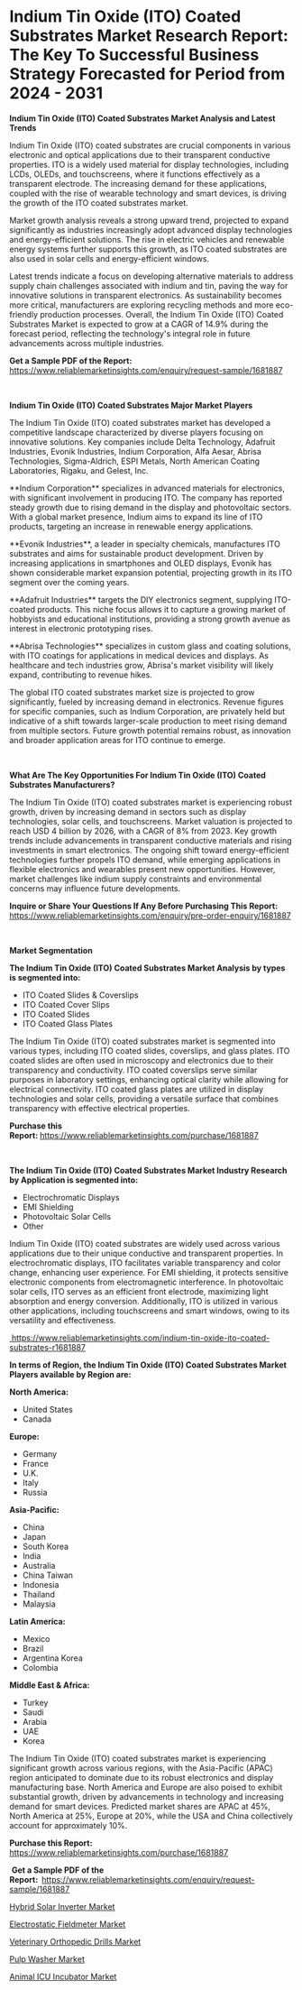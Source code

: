 <p><h1>Indium Tin Oxide (ITO) Coated Substrates Market Research Report: The Key To Successful Business Strategy Forecasted for Period from 2024 - 2031</h1></p><p><strong>Indium Tin Oxide (ITO) Coated Substrates Market Analysis and Latest Trends</strong></p>
<p><p>Indium Tin Oxide (ITO) coated substrates are crucial components in various electronic and optical applications due to their transparent conductive properties. ITO is a widely used material for display technologies, including LCDs, OLEDs, and touchscreens, where it functions effectively as a transparent electrode. The increasing demand for these applications, coupled with the rise of wearable technology and smart devices, is driving the growth of the ITO coated substrates market.</p><p>Market growth analysis reveals a strong upward trend, projected to expand significantly as industries increasingly adopt advanced display technologies and energy-efficient solutions. The rise in electric vehicles and renewable energy systems further supports this growth, as ITO coated substrates are also used in solar cells and energy-efficient windows. </p><p>Latest trends indicate a focus on developing alternative materials to address supply chain challenges associated with indium and tin, paving the way for innovative solutions in transparent electronics. As sustainability becomes more critical, manufacturers are exploring recycling methods and more eco-friendly production processes. Overall, the Indium Tin Oxide (ITO) Coated Substrates Market is expected to grow at a CAGR of 14.9% during the forecast period, reflecting the technology's integral role in future advancements across multiple industries.</p></p>
<p><strong>Get a Sample PDF of the Report:&nbsp;</strong> <a href="https://www.reliablemarketinsights.com/enquiry/request-sample/1681887?utm_campaign=1288&utm_medium=2&utm_source=Github&utm_content=ia&utm_term=01102024&utm_id=indium-tin-oxide-ito-coated-substrates">https://www.reliablemarketinsights.com/enquiry/request-sample/1681887</a></p>
<p>&nbsp;</p>
<p><strong>Indium Tin Oxide (ITO) Coated Substrates Major Market Players</strong></p>
<p><p>The Indium Tin Oxide (ITO) coated substrates market has developed a competitive landscape characterized by diverse players focusing on innovative solutions. Key companies include Delta Technology, Adafruit Industries, Evonik Industries, Indium Corporation, Alfa Aesar, Abrisa Technologies, Sigma-Aldrich, ESPI Metals, North American Coating Laboratories, Rigaku, and Gelest, Inc.</p><p>**Indium Corporation** specializes in advanced materials for electronics, with significant involvement in producing ITO. The company has reported steady growth due to rising demand in the display and photovoltaic sectors. With a global market presence, Indium aims to expand its line of ITO products, targeting an increase in renewable energy applications.</p><p>**Evonik Industries**, a leader in specialty chemicals, manufactures ITO substrates and aims for sustainable product development. Driven by increasing applications in smartphones and OLED displays, Evonik has shown considerable market expansion potential, projecting growth in its ITO segment over the coming years.</p><p>**Adafruit Industries** targets the DIY electronics segment, supplying ITO-coated products. This niche focus allows it to capture a growing market of hobbyists and educational institutions, providing a strong growth avenue as interest in electronic prototyping rises.</p><p>**Abrisa Technologies** specializes in custom glass and coating solutions, with ITO coatings for applications in medical devices and displays. As healthcare and tech industries grow, Abrisa's market visibility will likely expand, contributing to revenue hikes.</p><p>The global ITO coated substrates market size is projected to grow significantly, fueled by increasing demand in electronics. Revenue figures for specific companies, such as Indium Corporation, are privately held but indicative of a shift towards larger-scale production to meet rising demand from multiple sectors. Future growth potential remains robust, as innovation and broader application areas for ITO continue to emerge.</p></p>
<p>&nbsp;</p>
<p><strong>What Are The Key Opportunities For Indium Tin Oxide (ITO) Coated Substrates Manufacturers?</strong></p>
<p><p>The Indium Tin Oxide (ITO) coated substrates market is experiencing robust growth, driven by increasing demand in sectors such as display technologies, solar cells, and touchscreens. Market valuation is projected to reach USD 4 billion by 2026, with a CAGR of 8% from 2023. Key growth trends include advancements in transparent conductive materials and rising investments in smart electronics. The ongoing shift toward energy-efficient technologies further propels ITO demand, while emerging applications in flexible electronics and wearables present new opportunities. However, market challenges like indium supply constraints and environmental concerns may influence future developments.</p></p>
<p><strong>Inquire or Share Your Questions If Any Before Purchasing This Report:</strong> <a href="https://www.reliablemarketinsights.com/enquiry/pre-order-enquiry/1681887?utm_campaign=1288&utm_medium=2&utm_source=Github&utm_content=ia&utm_term=01102024&utm_id=indium-tin-oxide-ito-coated-substrates">https://www.reliablemarketinsights.com/enquiry/pre-order-enquiry/1681887</a></p>
<p>&nbsp;</p>
<p><strong>Market Segmentation</strong></p>
<p><strong>The Indium Tin Oxide (ITO) Coated Substrates Market Analysis by types is segmented into:</strong></p>
<p><ul><li>ITO Coated Slides & Coverslips</li><li>ITO Coated Cover Slips</li><li>ITO Coated Slides</li><li>ITO Coated Glass Plates</li></ul></p>
<p><p>The Indium Tin Oxide (ITO) coated substrates market is segmented into various types, including ITO coated slides, coverslips, and glass plates. ITO coated slides are often used in microscopy and electronics due to their transparency and conductivity. ITO coated coverslips serve similar purposes in laboratory settings, enhancing optical clarity while allowing for electrical connectivity. ITO coated glass plates are utilized in display technologies and solar cells, providing a versatile surface that combines transparency with effective electrical properties.</p></p>
<p><strong>Purchase this Report:&nbsp;</strong><a href="https://www.reliablemarketinsights.com/purchase/1681887?utm_campaign=1288&utm_medium=2&utm_source=Github&utm_content=ia&utm_term=01102024&utm_id=indium-tin-oxide-ito-coated-substrates">https://www.reliablemarketinsights.com/purchase/1681887</a></p>
<p>&nbsp;</p>
<p><strong>The Indium Tin Oxide (ITO) Coated Substrates Market Industry Research by Application is segmented into:</strong></p>
<p><ul><li>Electrochromatic Displays</li><li>EMI Shielding</li><li>Photovoltaic Solar Cells</li><li>Other</li></ul></p>
<p><p>Indium Tin Oxide (ITO) coated substrates are widely used across various applications due to their unique conductive and transparent properties. In electrochromatic displays, ITO facilitates variable transparency and color change, enhancing user experience. For EMI shielding, it protects sensitive electronic components from electromagnetic interference. In photovoltaic solar cells, ITO serves as an efficient front electrode, maximizing light absorption and energy conversion. Additionally, ITO is utilized in various other applications, including touchscreens and smart windows, owing to its versatility and effectiveness.</p></p>
<p><a href="https://www.reliablemarketinsights.com/indium-tin-oxide-ito-coated-substrates-r1681887?utm_campaign=1288&utm_medium=2&utm_source=Github&utm_content=ia&utm_term=01102024&utm_id=indium-tin-oxide-ito-coated-substrates">&nbsp;https://www.reliablemarketinsights.com/indium-tin-oxide-ito-coated-substrates-r1681887</a></p>
<p><strong>In terms of Region, the Indium Tin Oxide (ITO) Coated Substrates Market Players available by Region are:</strong></p>
<p>
    <p> <strong> North America: </strong>
        <ul>
            <li>United States</li>
            <li>Canada</li>
        </ul>
        </p> 
    <p> <strong> Europe: </strong>
        <ul>
            <li>Germany</li>
            <li>France</li>
            <li>U.K.</li>
            <li>Italy</li>
            <li>Russia</li>
        </ul>
        </p> 
    <p> <strong> Asia-Pacific: </strong>
        <ul>
            <li>China</li>
            <li>Japan</li>
            <li>South Korea</li>
            <li>India</li>
            <li>Australia</li>
            <li>China Taiwan</li>
            <li>Indonesia</li>
            <li>Thailand</li>
            <li>Malaysia</li>
        </ul>
        </p> 
    <p> <strong> Latin America: </strong>
        <ul>
            <li>Mexico</li>
            <li>Brazil</li>
            <li>Argentina Korea</li>
            <li>Colombia</li>
        </ul>
        </p> 
    <p> <strong> Middle East & Africa: </strong>
        <ul>
            <li>Turkey</li>
            <li>Saudi</li>
            <li>Arabia</li>
            <li>UAE</li>
            <li>Korea</li>
        </ul>
    </p>
    </p>
<p><p>The Indium Tin Oxide (ITO) coated substrates market is experiencing significant growth across various regions, with the Asia-Pacific (APAC) region anticipated to dominate due to its robust electronics and display manufacturing base. North America and Europe are also poised to exhibit substantial growth, driven by advancements in technology and increasing demand for smart devices. Predicted market shares are APAC at 45%, North America at 25%, Europe at 20%, while the USA and China collectively account for approximately 10%.</p></p>
<p><strong>Purchase this Report: </strong><a href="https://www.reliablemarketinsights.com/purchase/1681887?utm_campaign=1288&utm_medium=2&utm_source=Github&utm_content=ia&utm_term=01102024&utm_id=indium-tin-oxide-ito-coated-substrates">https://www.reliablemarketinsights.com/purchase/1681887</a></p>
<p>&nbsp;<strong>Get a Sample PDF of the Report:&nbsp;&nbsp;</strong><a href="https://www.reliablemarketinsights.com/enquiry/request-sample/1681887?utm_campaign=1288&utm_medium=2&utm_source=Github&utm_content=ia&utm_term=01102024&utm_id=indium-tin-oxide-ito-coated-substrates">https://www.reliablemarketinsights.com/enquiry/request-sample/1681887</a></p>
<p><strong></strong></p>
<p><p><a href="https://www.linkedin.com/pulse/market-leaders-laggards-global-hybrid-solar-inverter-blydc?utm_campaign=1288&utm_medium=2&utm_source=Github&utm_content=ia&utm_term=01102024&utm_id=indium-tin-oxide-ito-coated-substrates">Hybrid Solar Inverter Market</a></p><p><a href="https://www.linkedin.com/pulse/electrostatic-fieldmeter-market-trends-detailed-study-its-jup0c?utm_campaign=1288&utm_medium=2&utm_source=Github&utm_content=ia&utm_term=01102024&utm_id=indium-tin-oxide-ito-coated-substrates">Electrostatic Fieldmeter Market</a></p><p><a href="https://issuu.com/reportprime-2/docs/veterinary-orthopedic-drills-market_b34efd8cad6938?utm_campaign=1288&utm_medium=2&utm_source=Github&utm_content=ia&utm_term=01102024&utm_id=indium-tin-oxide-ito-coated-substrates">Veterinary Orthopedic Drills Market</a></p><p><a href="https://www.linkedin.com/pulse/unlocking-growth-potential-market-strategic-analysis-pulp-j6atf?utm_campaign=1288&utm_medium=2&utm_source=Github&utm_content=ia&utm_term=01102024&utm_id=indium-tin-oxide-ito-coated-substrates">Pulp Washer Market</a></p><p><a href="https://issuu.com/reportprime-2/docs/animal-icu-incubator-market-size-20_b0f8e556f95fa4?utm_campaign=1288&utm_medium=2&utm_source=Github&utm_content=ia&utm_term=01102024&utm_id=indium-tin-oxide-ito-coated-substrates">Animal ICU Incubator Market</a></p></p>